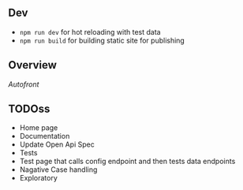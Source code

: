 ## Dev

- `npm run dev` for hot reloading with test data
- `npm run build` for building static site for publishing


## Overview

*Autofront*


## TODOss
- Home page
- Documentation
- Update Open Api Spec
- Tests
- Test page that calls config endpoint and then tests data endpoints
- Nagative Case handling
- Exploratory
